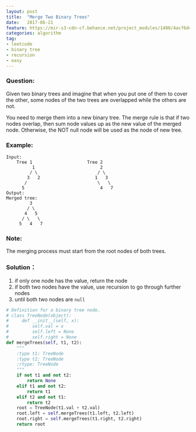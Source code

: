 ```yaml
---
layout: post
title:  "Merge Two Binary Trees"
date:   2017-06-21
feature: https://mir-s3-cdn-cf.behance.net/project_modules/1400/4acf6d49535589.58ba166420a53.jpg
categories: algorithm
tag:
- leetcode
- binary tree
- recursion
- easy
---
```

### Question: 
Given two binary trees and imagine that when you put one of them to cover the other, some nodes of the two trees are overlapped while the others are not.

You need to merge them into a new binary tree. The merge rule is that if two nodes overlap, then sum node values up as the new value of the merged node. Otherwise, the NOT null node will be used as the node of new tree.

### Example:
```
Input: 
	Tree 1                     Tree 2                  
          1                         2                             
         / \                       / \                            
        3   2                     1   3                        
       /                           \   \                      
      5                             4   7                  
Output: 
Merged tree:
	     3
	    / \
	   4   5
	  / \   \ 
	 5   4   7
```

### Note:
The merging process must start from the root nodes of both trees.

### Solution：
1. if only one node has the value, return the node
2. if both two nodes have the value, use recursion to go through further nodes
3. until both two nodes are `null`

```python
# Definition for a binary tree node.
# class TreeNode(object):
#     def __init__(self, x):
#         self.val = x
#         self.left = None
#         self.right = None
def mergeTrees(self, t1, t2):
    """
    :type t1: TreeNode
    :type t2: TreeNode
    :rtype: TreeNode
    """
    if not t1 and not t2:
        return None
    elif t1 and not t2:
        return t1
    elif t2 and not t1:
        return t2
    root = TreeNode(t1.val + t2.val)
    root.left = self.mergeTrees(t1.left, t2.left)
    root.right = self.mergeTrees(t1.right, t2.right)
    return root
```
